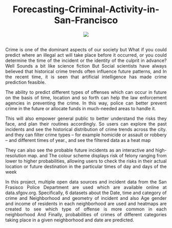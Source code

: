 
<div align="center">
 
# Forecasting-Criminal-Activity-in-San-Francisco 
</div>

<div align="center">
<img src="https://user-images.githubusercontent.com/69224996/131038076-1c2b8164-a137-45a6-8586-6cb70ab35a9c.jpg" >

</div>

<br />

<div align="justify">

Crime is one of the dominant aspects of our society but What if you could predict where an illegal act will take place before it occurred, or you could determine the time of the incident or the identity of the culprit in advance? Well Sounds a bit like science fiction But Social scientists have always believed that historical crime trends often influence future patterns, and In the recent time, it is seen that artificial intelligence has made crime prediction feasible.


The ability to predict different types of offenses which can occur in future on the basis of time, location and so forth can help the law enforcement agencies in preventing the crime. In this way, police can better prevent crime in the future or allocate funds in much-needed areas to handle it.

This will also empower general public to better understand the risks they face, and plan their routines accordingly. So users can explore the past incidents and see the historical distribution of crime trends across the city. and they can filter crime types – for example homicide or  assault or robbery – and different times of year., and see the filtered data as a heat map 

They can also see the probable future incidents as an interactive and high-resolution map. and The colour scheme displays risk of felony ranging from lower to higher probabilities, allowing users to check the risks in their actual location or future destination in the particular times of day and days of the week


In this project, multiple open data sources and incident data from the San Frasisco Police Department are used which are available online at data.sfgov.org. Specifically, 6 datasets about the Date, time and category of crime and Neighborhood and geometry of incident and also Age gender and income of residents in each neighborhood are used and heatmaps are created to see which type of offense is more common in each neighborhood And Finally, probabilities of crimes of different categories taking place in a given neighborhood and date are predicted.



</div>

